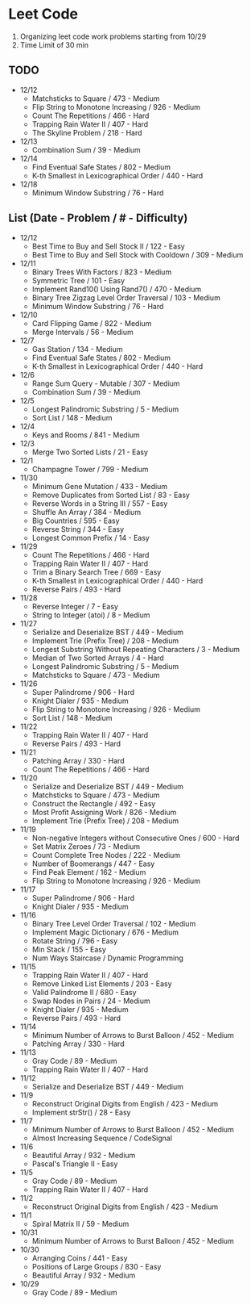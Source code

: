 # Leet Code

1. Organizing leet code work problems starting from 10/29
1. Time Limit of 30 min

## TODO
- 12/12
  - Matchsticks to Square / 473 - Medium
  - Flip String to Monotone Increasing / 926 - Medium
  - Count The Repetitions / 466 - Hard
  - Trapping Rain Water II / 407 - Hard
  - The Skyline Problem / 218 - Hard
- 12/13
  - Combination Sum / 39 - Medium
- 12/14
  - Find Eventual Safe States / 802 - Medium
  - K-th Smallest in Lexicographical Order / 440 - Hard
- 12/18
  - Minimum Window Substring / 76 - Hard

## List (Date - Problem / # - Difficulty)
- 12/12
  - Best Time to Buy and Sell Stock II / 122 - Easy
  - Best Time to Buy and Sell Stock with Cooldown / 309 - Medium
- 12/11
  - Binary Trees With Factors / 823 - Medium
  - Symmetric Tree / 101 - Easy
  - Implement Rand10() Using Rand7() / 470 - Medium
  - Binary Tree Zigzag Level Order Traversal / 103 - Medium
  - Minimum Window Substring / 76 - Hard
- 12/10
  - Card Flipping Game / 822 - Medium
  - Merge Intervals / 56 - Medium
- 12/7
  - Gas Station / 134 - Medium
  - Find Eventual Safe States / 802 - Medium
  - K-th Smallest in Lexicographical Order / 440 - Hard
- 12/6
  - Range Sum Query - Mutable / 307 - Medium
  - Combination Sum / 39 - Medium
- 12/5
  - Longest Palindromic Substring / 5 - Medium
  - Sort List / 148 - Medium
- 12/4
  - Keys and Rooms / 841 - Medium
- 12/3
  - Merge Two Sorted Lists / 21 - Easy
- 12/1
  - Champagne Tower / 799 - Medium
- 11/30
  - Minimum Gene Mutation / 433 - Medium
  - Remove Duplicates from Sorted List / 83 - Easy
  - Reverse Words in a String III / 557 - Easy
  - Shuffle An Array / 384 - Medium
  - Big Countries / 595 - Easy
  - Reverse String / 344 - Easy
  - Longest Common Prefix / 14 - Easy
- 11/29
  - Count The Repetitions / 466 - Hard
  - Trapping Rain Water II / 407 - Hard
  - Trim a Binary Search Tree / 669 - Easy
  - K-th Smallest in Lexicographical Order / 440 - Hard
  - Reverse Pairs / 493 - Hard
- 11/28
  - Reverse Integer / 7 - Easy
  - String to Integer (atoi) / 8 - Medium
- 11/27
  - Serialize and Deserialize BST / 449 - Medium
  - Implement Trie (Prefix Tree) / 208 - Medium
  - Longest Substring Without Repeating Characters / 3 - Medium
  - Median of Two Sorted Arrays / 4 - Hard
  - Longest Palindromic Substring / 5 - Medium
  - Matchsticks to Square / 473 - Medium
- 11/26
  - Super Palindrome / 906 - Hard
  - Knight Dialer / 935 - Medium
  - Flip String to Monotone Increasing / 926 - Medium
  - Sort List / 148 - Medium
- 11/22
  - Trapping Rain Water II / 407 - Hard
  - Reverse Pairs / 493 - Hard
- 11/21
  - Patching Array / 330 - Hard
  - Count The Repetitions / 466 - Hard
- 11/20
  - Serialize and Deserialize BST / 449 - Medium
  - Matchsticks to Square / 473 - Medium
  - Construct the Rectangle / 492 - Easy
  - Most Profit Assigning Work / 826 - Medium
  - Implement Trie (Prefix Tree) / 208 - Medium
- 11/19
  - Non-negative Integers without Consecutive Ones / 600 - Hard
  - Set Matrix Zeroes / 73 - Medium
  - Count Complete Tree Nodes / 222 - Medium
  - Number of Boomerangs / 447 - Easy
  - Find Peak Element / 162 - Medium
  - Flip String to Monotone Increasing / 926 - Medium
- 11/17
  - Super Palindrome / 906 - Hard
  - Knight Dialer / 935 - Medium
- 11/16
  - Binary Tree Level Order Traversal / 102 - Medium
  - Implement Magic Dictionary / 676 - Medium
  - Rotate String / 796 - Easy
  - Min Stack / 155 - Easy
  - Num Ways Staircase / Dynamic Programming
- 11/15
  - Trapping Rain Water II / 407 - Hard
  - Remove Linked List Elements / 203 - Easy
  - Valid Palindrome II / 680 - Easy
  - Swap Nodes in Pairs / 24 - Medium
  - Knight Dialer / 935 - Medium
  - Reverse Pairs / 493 - Hard
- 11/14
  - Minimum Number of Arrows to Burst Balloon / 452 - Medium
  - Patching Array / 330 - Hard
- 11/13
  - Gray Code / 89 - Medium
  - Trapping Rain Water II / 407 - Hard
- 11/12
  - Serialize and Deserialize BST / 449 - Medium
- 11/9
  - Reconstruct Original Digits from English / 423 - Medium
  - Implement strStr() / 28 - Easy
- 11/7
  - Minimum Number of Arrows to Burst Balloon / 452 - Medium
  - Almost Increasing Sequence / CodeSignal
- 11/6
  - Beautiful Array / 932 - Medium
  - Pascal's Triangle II - Easy
- 11/5
  - Gray Code / 89 - Medium
  - Trapping Rain Water II / 407 - Hard
- 11/2
  - Reconstruct Original Digits from English / 423 - Medium
- 11/1
  - Spiral Matrix II / 59 - Medium
- 10/31
  - Minimum Number of Arrows to Burst Balloon / 452 - Medium
- 10/30
  - Arranging Coins / 441 - Easy
  - Positions of Large Groups / 830 - Easy
  - Beautiful Array / 932 - Medium
- 10/29
  - Gray Code / 89 - Medium